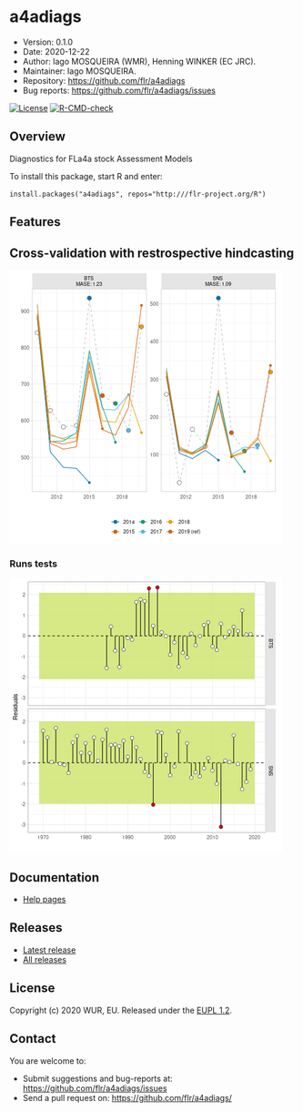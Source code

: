 # a4adiags

- Version: 0.1.0
- Date: 2020-12-22
- Author: Iago MOSQUEIRA (WMR), Henning WINKER (EC JRC).
- Maintainer: Iago MOSQUEIRA.
- Repository: <https://github.com/flr/a4adiags>
- Bug reports: <https://github.com/flr/a4adiags/issues>

[![License](https://flr-project.org/img/eupl.svg)](https://joinup.ec.europa.eu/collection/eupl/eupl-text-eupl-12)
[![R-CMD-check](https://github.com/flr/a4adiags/workflows/R-CMD-check/badge.svg)](https://github.com/flr/a4adiags/actions)

## Overview

Diagnostics for FLa4a stock Assessment Models

To install this package, start R and enter:

	install.packages("a4adiags", repos="http:///flr-project.org/R")

## Features

## Cross-validation with restrospective hindcasting

![](man/figures/README-xval.png)<!-- -->

### Runs tests

![](man/figures/README-runstest.png)<!-- -->

## Documentation
- [Help pages](http://flr-project.org/a4adiags)

## Releases
- [Latest release](https://github.com/flr/R/releases/latest)
- [All releases](https://github.com/flr/R/releases/)

## License
Copyright (c) 2020 WUR, EU. Released under the [EUPL 1.2](https://joinup.ec.europa.eu/collection/eupl/eupl-text-eupl-12).

## Contact
You are welcome to:

- Submit suggestions and bug-reports at: <https://github.com/flr/a4adiags/issues>
- Send a pull request on: <https://github.com/flr/a4adiags/>

